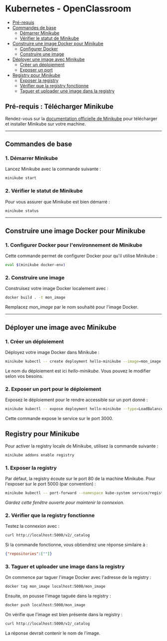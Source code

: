 # Kubernetes - OpenClassroom

* [Pré-requis](#pré-requis--télécharger-minikube)
* [Commandes de base](#commandes-de-base)
  * [Démarrer Minikube](#1-démarrer-minikube)
  * [Vérifier le statut de Minikube](#2-vérifier-le-statut-de-minikube)
* [Construire une image Docker pour Minikube](#construire-une-image-docker-pour-minikube)
  * [Configurer Docker](#1-configurer-docker-pour-lenvironnement-de-minikube)
  * [Construire une image](#2-construire-une-image)
* [Déployer une image avec Minikube](#déployer-une-image-avec-minikube)
  * [Créer un déploiement](#1-créer-un-déploiement)
  * [Exposer un port](#2-exposer-un-port-pour-le-déploiement)
* [Registry pour Minikube](#registry-pour-minikube)
    * [Exposer la registry](#1-exposer-la-registry)
    * [Vérifier que la registry fonctionne](#2-vérifier-que-la-registry-fonctionne)
    * [Taguer et uploader une image dans la registry](#3-taguer-et-uploader-une-image-dans-la-registry)

## Pré-requis : Télécharger Minikube
Rendez-vous sur la [documentation officielle de Minikube](https://minikube.sigs.k8s.io/docs/start/) pour télécharger et installer Minikube sur votre machine.

---

## Commandes de base

### 1. Démarrer Minikube
Lancez Minikube avec la commande suivante :
```bash
minikube start
```

### 2. Vérifier le statut de Minikube
Pour vous assurer que Minikube est bien démarré :
```bash
minikube status
```
---

## Construire une image Docker pour Minikube
### 1. Configurer Docker pour l'environnement de Minikube
Cette commande permet de configurer Docker pour qu'il utilise Minikube :
```bash
eval $(minikube docker-env)
```

### 2. Construire une image
Construisez votre image Docker localement avec :

```bash
docker build . -t mon_image
```
Remplacez _mon_image_ par le nom souhaité pour l'image Docker.

---

## Déployer une image avec Minikube
### 1. Créer un déploiement
Déployez votre image Docker dans Minikube :
```bash
minikube kubectl -- create deployment hello-minikube --image=mon_image
```
Le nom du déploiement est ici _hello-minikube_. Vous pouvez le modifier selon vos besoins.

### 2. Exposer un port pour le déploiement
Exposez le déploiement pour le rendre accessible sur un port donné :
```bash
minikube kubectl -- expose deployment hello-minikube --type=LoadBalancer --port=3000
```
Cette commande expose le service sur le port 3000.

## Registry pour Minikube
Pour activer la registry locale de Minikube, utilisez la commande suivante :
```bash
minikube addons enable registry
```

### 1. Exposer la registry
Par défaut, la registry écoute sur le port 80 de la machine Minikube. Pour l'exposer sur le port 5000 (par convention) :
```bash
minikube kubectl -- port-forward --namespace kube-system service/registry 5000:80
```
_Gardez cette fenêtre ouverte pour maintenir la connexion._

### 2. Vérifier que la registry fonctionne
Testez la connexion avec :

```bash
curl http://localhost:5000/v2/_catalog
```
Si la commande fonctionne, vous obtiendrez une réponse similaire à :
```json
{"repositories":[""]}
```

### 3. Taguer et uploader une image dans la registry
On commence par taguer l'image Docker avec l'adresse de la registry :
```bash
docker tag mon_image localhost:5000/mon_image
```

Ensuite, on pousse l'image taguée dans la registry :
```bash
docker push localhost:5000/mon_image
```

On vérifie que l'image est bien présente dans la registry :
```bash
curl http://localhost:5000/v2/_catalog
```
La réponse devrait contenir le nom de l'image.